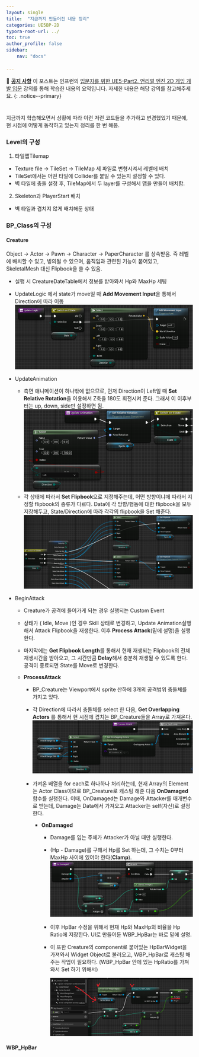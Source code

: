 ```yaml
---
layout: single
title:  "지금까지 만들어진 내용 정리"
categories: UE5BP-2D
typora-root-url: ../
toc: true
author_profile: false
sidebar:
    nav: "docs"

---
```


🌝 **<u>공지 사항</u>** 
이 포스트는 인프런의 [입문자를 위한 UE5-Part2. 언리얼 엔진 2D 게임 개발 입문](https://www.inflearn.com/course/%EC%96%B8%EB%A6%AC%EC%96%BC5-%EA%B0%9C%EB%B0%9C%EC%9D%98%EC%A0%95%EC%84%9D-2/dashboard) 강의를 통해 학습한 내용의 요약입니다. 자세한 내용은 해당 강의를 참고해주세요.
{: .notice--primary} 

# 

지금까지 학습해오면서 상황에 따라 이런 저런 코드들을 추가하고 변경했었기 때문에, 현 시점에 어떻게 동작하고 있는지 정리를 한 번 해봄. 

### Level의 구성 
1. 타일맵Tilemap 
- Texture file -> TileSet -> TileMap 세 파일로 변형시켜서 레벨에 배치 
- TileSet에서는 어떤 타일에 Collider를 붙일 수 있는지 설정할 수 있다. 
- 벽 타일에 충돌 설정 후, TileMap에서 두 layer를 구성해서 맵을 만들어 배치함. 
2. Skeleton과 PlayerStart 배치 
- 벽 타일과 겹치지 않게 배치해둔 상태 

### BP_Class의 구성
#### Creature
Object -> Actor -> Pawn -> Character -> PaperCharacter 를 상속받음. 즉 레벨에 배치할 수 있고, 빙의될 수 있으며, 움직임과 관련된 기능이 붙어있고, SkeletalMesh 대신 Flipbook을 쓸 수 있음. 
- 실행 시 CreatureDateTable에서 정보를 받아와서 Hp와 MaxHp 세팅 
- UpdateLogic 에서 state가 move일 때 **Add Movement Input**을 통해서 Direction에 따라 이동
  <img src="/../images/2024-04-13-1-Review/image-20240413073404901.png" alt="image-20240413073404901" style="zoom:67%;" />
- UpdateAnimation 

  - 측면 애니메이션이 하나밖에 없으므로, 먼저 Direction이 Left일 때 **Set Relative Rotation**을 이용해서 Z축을 180도 회전시켜 준다. 그래서 이 이후부터는 up, down, side만 설정하면 됨. 
    <img src="/../images/2024-04-13-1-Review/image-20240413073633549.png" alt="image-20240413073633549" style="zoom:67%;" />
  - 각 상태에 따라서 **Set Flipbook**으로 지정해주는데, 어떤 방향이냐에 따라서 지정할 flipbook의 종류가 다르다. 
    Data에 각 방향/행동에 대한 flipbook을 모두 저장해두고, State/Direction에 따라 각각의 flipbook을 Set 해준다. 
    <img src="/../images/2024-04-13-1-Review/image-20240413073919059.png" alt="image-20240413073919059" style="zoom:67%;" />

  

- BeginAttack 

  - Creature가 공격에 들어가게 되는 경우 실행되는 Custom Event 

  - 상태가 ( Idle, Move )인 경우 Skill 상태로 변경하고, Update Animation실행해서 Attack Flipbook을 재생한다. 
    이후 **Process Attack**(밑에 설명)을 실행한다. 

  - 마지막에는 **Get Flipbook Length**를 통해서 현재 재생되는 Flipbook의 전체 재생시간을 받아오고, 그 시간만큼 **Delay**해서 충분히 재생될 수 있도록 한다. 공격이 종료되면 State를 Move로 변경한다. 

  - **ProcessAttack** 

    - BP_Creature는 Viewport에서 sprite 산하에 3개의 공격범위 충돌체를 가지고 있다. 

    - 각 Direction에 따라서 충돌체를 select 한 다음, **Get Overlapping Actors** 를 통해서 현 시점에 겹치는 BP_Creature들을 Array로 가져온다. 
      <img src="/../images/2024-04-13-1-Review/image-20240413074943330.png" alt="image-20240413074943330" style="zoom:67%;" />

    - 가져온 배열을 for each로 하나하나 처리하는데, 현재 Array의 Element는 Actor Class이므로 BP_Creature로 캐스팅 해준 다음 **OnDamaged** 함수를 실행한다. 이때, OnDamaged는 Damage와 Attacker를 매개변수로 받는데, Damage는 Data에서 가져오고 Attacker는 self(자신)로 설정한다. 

      - **OnDamaged**

        - Damage를 입는 주체가 Attacker가 아닐 때만 실행한다. 

        - (Hp - Damage)를 구해서 Hp를 Set 하는데, 그 수치는 0부터 MaxHp 사이에 있어야 한다(**Clamp**).
          <img src="/../images/2024-04-13-1-Review/image-20240413075703329.png" alt="image-20240413075703329" style="zoom:67%;" />

        - 이후 HpBar 수정을 위해서 현재 Hp와 MaxHp의 비율을 Hp Ratio에 저장한다. UI로 만들어둔 WBP_HpBar는 바로 밑에 설명. 

        - 이 또한 Creature의 component로 붙어있는 HpBarWidget을 가져와서 Widget Object로 불러오고, WBP_HpBar로 캐스팅 해주는 작업이 필요하다. (WBP_HpBar 안에 있는 HpRatio를 가져와서 Set 하기 위해서)

          ![image-20240413080213386](/../images/2024-04-13-1-Review/image-20240413080213386.png)
          
#### WBP_HpBar

